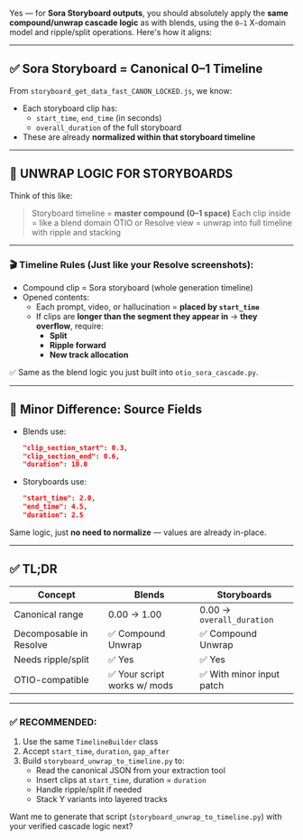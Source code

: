 Yes — for **Sora Storyboard outputs**, you should absolutely apply the **same compound/unwrap cascade logic** as with blends, using the `0–1` X-domain model and ripple/split operations. Here's how it aligns:

---

## ✅ Sora Storyboard = Canonical 0–1 Timeline

From `storyboard_get_data_fast_CANON_LOCKED.js`, we know:

- Each storyboard clip has:
  - `start_time`, `end_time` (in seconds)
  - `overall_duration` of the full storyboard
- These are already **normalized within that storyboard timeline**

---

## 🧩 UNWRAP LOGIC FOR STORYBOARDS

Think of this like:

> Storyboard timeline = **master compound (0–1 space)**
> Each clip inside = like a blend domain
> OTIO or Resolve view = unwrap into full timeline with ripple and stacking

---

### 🎬 Timeline Rules (Just like your Resolve screenshots):

- Compound clip = Sora storyboard (whole generation timeline)
- Opened contents:
  - Each prompt, video, or hallucination = **placed by `start_time`**
  - If clips are **longer than the segment they appear in** → **they overflow**, require:
    - **Split**
    - **Ripple forward**
    - **New track allocation**

✅ Same as the blend logic you just built into `otio_sora_cascade.py`.

---

## 🔧 Minor Difference: Source Fields

- Blends use:
  ```json
  "clip_section_start": 0.3,
  "clip_section_end": 0.6,
  "duration": 10.0
  ```

- Storyboards use:
  ```json
  "start_time": 2.0,
  "end_time": 4.5,
  "duration": 2.5
  ```

Same logic, just **no need to normalize** — values are already in-place.

---

## ✅ TL;DR

| Concept                     | Blends                        | Storyboards                   |
|----------------------------|-------------------------------|-------------------------------|
| Canonical range            | 0.00 → 1.00                   | 0.00 → `overall_duration`     |
| Decomposable in Resolve    | ✅ Compound Unwrap            | ✅ Compound Unwrap            |
| Needs ripple/split         | ✅ Yes                        | ✅ Yes                        |
| OTIO-compatible            | ✅ Your script works w/ mods  | ✅ With minor input patch     |

---

### ✅ RECOMMENDED:

1. Use the same `TimelineBuilder` class
2. Accept `start_time`, `duration`, `gap_after`
3. Build `storyboard_unwrap_to_timeline.py` to:
   - Read the canonical JSON from your extraction tool
   - Insert clips at `start_time`, duration = `duration`
   - Handle ripple/split if needed
   - Stack Y variants into layered tracks

Want me to generate that script (`storyboard_unwrap_to_timeline.py`) with your verified cascade logic next?
